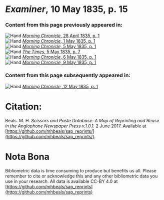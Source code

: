 # *Examiner*, 10 May 1835, p. 15  
  
### Content from this page previously appeared in:  
![Hand](http://scissorsandpaste.net/wp-content/uploads/2017/06/smallhandpointer.png) [*Morning Chronicle*, 28 April 1835, p. 1](https://mhbeals.github.io/sap_html/Morning-Chronicle/Morning-Chronicle-28-April-1835-p-1)  
![Hand](http://scissorsandpaste.net/wp-content/uploads/2017/06/smallhandpointer.png) [*Morning Chronicle*, 1 May 1835, p. 1](https://mhbeals.github.io/sap_html/Morning-Chronicle/Morning-Chronicle-1-May-1835-p-1)  
![Hand](http://scissorsandpaste.net/wp-content/uploads/2017/06/smallhandpointer.png) [*Morning Chronicle*, 5 May 1835, p. 1](https://mhbeals.github.io/sap_html/Morning-Chronicle/Morning-Chronicle-5-May-1835-p-1)  
![Hand](http://scissorsandpaste.net/wp-content/uploads/2017/06/smallhandpointer.png) [*The Times*, 5 May 1835, p. 7](https://mhbeals.github.io/sap_html/The-Times/The-Times-5-May-1835-p-7)  
![Hand](http://scissorsandpaste.net/wp-content/uploads/2017/06/smallhandpointer.png) [*Morning Chronicle*, 6 May 1835, p. 1](https://mhbeals.github.io/sap_html/Morning-Chronicle/Morning-Chronicle-6-May-1835-p-1)  
![Hand](http://scissorsandpaste.net/wp-content/uploads/2017/06/smallhandpointer.png) [*Morning Chronicle*, 9 May 1835, p. 1](https://mhbeals.github.io/sap_html/Morning-Chronicle/Morning-Chronicle-9-May-1835-p-1)  
  
### Content from this page subsequently appeared in:  
![Hand](http://scissorsandpaste.net/wp-content/uploads/2017/06/smallhandpointer.png) [*Morning Chronicle*, 12 May 1835, p. 1](https://mhbeals.github.io/sap_html/Morning-Chronicle/Morning-Chronicle-12-May-1835-p-1)  


# Citation: 

Beals. M. H. *Scissors and Paste Database: A Map of Reprinting and Reuse in the Anglophone Newspaper Press v.1.0.1.* 2 June 2017. Available at [https://github.com/mhbeals/sap_reprints/](https://github.com/mhbeals/sap_reprints/). 

# Nota Bona

Bibliometric data is time consuming to produce but benefits us all. Please remember to cite or acknowledge this and any other bibliometric data you use in your research. All data is available CC-BY 4.0 at [https://github.com/mhbeals/sap_reprints](https://github.com/mhbeals/sap_reprints)